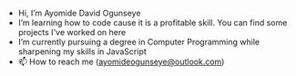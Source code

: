 - Hi, I’m Ayomide David Ogunseye 
- I’m learning how to code cause it is a profitable skill. You can find some projects I've worked on here
- I’m currently pursuing a degree in Computer Programming while sharpening my skills in JavaScript
- 📫 How to reach me (ayomideogunseye@outlook.com)

<!---
Seye-d3a/Seye-d3a is a ✨ special ✨ repository because its `README.md` (this file) appears on your GitHub profile.
You can click the Preview link to take a look at your changes.
--->
